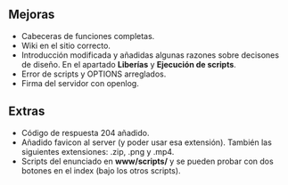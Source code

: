 ## Mejoras
- Cabeceras de funciones completas.
- Wiki en el sitio correcto.
- Introducción modificada y añadidas algunas razones sobre decisones de diseño. En el apartado **Liberías** y **Ejecución de scripts**.
- Error de scripts y OPTIONS arreglados.
- Firma del servidor con openlog.

## Extras
- Código de respuesta 204 añadido.
- Añadido favicon al server (y poder usar esa extensión). También las siguientes extensiones: .zip, .png y .mp4.
- Scripts del enunciado en **www/scripts/** y se pueden probar con dos botones en el index (bajo los otros scripts).
